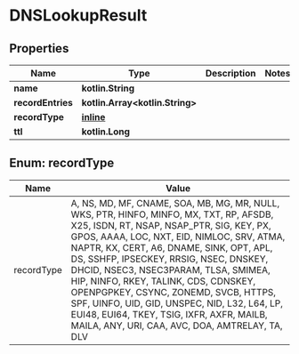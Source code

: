 
# DNSLookupResult

## Properties
Name | Type | Description | Notes
------------ | ------------- | ------------- | -------------
**name** | **kotlin.String** |  | 
**recordEntries** | **kotlin.Array&lt;kotlin.String&gt;** |  | 
**recordType** | [**inline**](#RecordTypeEnum) |  | 
**ttl** | **kotlin.Long** |  | 


<a name="RecordTypeEnum"></a>
## Enum: recordType
Name | Value
---- | -----
recordType | A, NS, MD, MF, CNAME, SOA, MB, MG, MR, NULL, WKS, PTR, HINFO, MINFO, MX, TXT, RP, AFSDB, X25, ISDN, RT, NSAP, NSAP_PTR, SIG, KEY, PX, GPOS, AAAA, LOC, NXT, EID, NIMLOC, SRV, ATMA, NAPTR, KX, CERT, A6, DNAME, SINK, OPT, APL, DS, SSHFP, IPSECKEY, RRSIG, NSEC, DNSKEY, DHCID, NSEC3, NSEC3PARAM, TLSA, SMIMEA, HIP, NINFO, RKEY, TALINK, CDS, CDNSKEY, OPENPGPKEY, CSYNC, ZONEMD, SVCB, HTTPS, SPF, UINFO, UID, GID, UNSPEC, NID, L32, L64, LP, EUI48, EUI64, TKEY, TSIG, IXFR, AXFR, MAILB, MAILA, ANY, URI, CAA, AVC, DOA, AMTRELAY, TA, DLV



